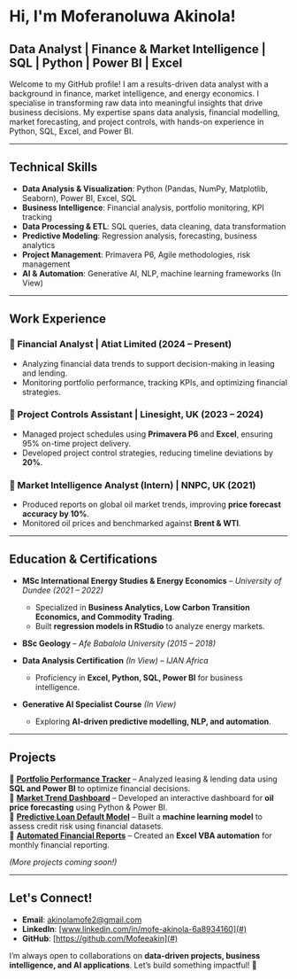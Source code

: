 # Hi, I'm Moferanoluwa Akinola!  

## Data Analyst | Finance & Market Intelligence | SQL | Python | Power BI | Excel  

Welcome to my GitHub profile! I am a results-driven data analyst with a background in finance, market intelligence, and energy economics. I specialise in transforming raw data into meaningful insights that drive business decisions. My expertise spans data analysis, financial modelling, market forecasting, and project controls, with hands-on experience in Python, SQL, Excel, and Power BI.  

---

## Technical Skills  
- **Data Analysis & Visualization**: Python (Pandas, NumPy, Matplotlib, Seaborn), Power BI, Excel, SQL  
- **Business Intelligence**: Financial analysis, portfolio monitoring, KPI tracking  
- **Data Processing & ETL**: SQL queries, data cleaning, data transformation  
- **Predictive Modeling**: Regression analysis, forecasting, business analytics  
- **Project Management**: Primavera P6, Agile methodologies, risk management  
- **AI & Automation**: Generative AI, NLP, machine learning frameworks (In View)  

---

##  Work Experience  

### **🔹 Financial Analyst | Atiat Limited (2024 – Present)**  
- Analyzing financial data trends to support decision-making in leasing and lending.  
- Monitoring portfolio performance, tracking KPIs, and optimizing financial strategies.  

### **🔹 Project Controls Assistant | Linesight, UK (2023 – 2024)**  
- Managed project schedules using **Primavera P6** and **Excel**, ensuring 95% on-time project delivery.  
- Developed project control strategies, reducing timeline deviations by **20%**.  

### **🔹 Market Intelligence Analyst (Intern) | NNPC, UK (2021)**  
- Produced reports on global oil market trends, improving **price forecast accuracy by 10%**.  
- Monitored oil prices and benchmarked against **Brent & WTI**.  

---

##  Education & Certifications  

- **MSc International Energy Studies & Energy Economics** – *University of Dundee (2021 – 2022)*  
  - Specialized in **Business Analytics, Low Carbon Transition Economics, and Commodity Trading**.  
  - Built **regression models in RStudio** to analyze energy markets.  

- **BSc Geology** – *Afe Babalola University (2015 – 2018)*  

- **Data Analysis Certification** *(In View)* – *IJAN Africa*  
  - Proficiency in **Excel, Python, SQL, Power BI** for business intelligence.  

- **Generative AI Specialist Course** *(In View)*  
  - Exploring **AI-driven predictive modelling, NLP, and automation**.  

---

## Projects  

🔹 **[Portfolio Performance Tracker](#)** – Analyzed leasing & lending data using **SQL and Power BI** to optimize financial decisions.  
🔹 **[Market Trend Dashboard](#)** – Developed an interactive dashboard for **oil price forecasting** using Python & Power BI.  
🔹 **[Predictive Loan Default Model](#)** – Built a **machine learning model** to assess credit risk using financial datasets.  
🔹 **[Automated Financial Reports](#)** – Created an **Excel VBA automation** for monthly financial reporting.  

*(More projects coming soon!)*  

---

## Let's Connect!  

- **Email**: [akinolamofe2@gmail.com](mailto:akinolamofe2@gmail.com)  
- **LinkedIn**: [www.linkedin.com/in/mofe-akinola-6a8934160](#)  
- **GitHub**: [https://github.com/Mofeeakin](#)  

I’m always open to collaborations on **data-driven projects, business intelligence, and AI applications**. Let’s build something impactful! 🚀  
